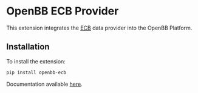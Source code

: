 # OpenBB ECB Provider

This extension integrates the [ECB](https://data.ecb.europa.eu/) data provider into the OpenBB Platform.

## Installation

To install the extension:

```bash
pip install openbb-ecb
```

Documentation available [here](https://docs.openbb.co/platform/development/contributing).
